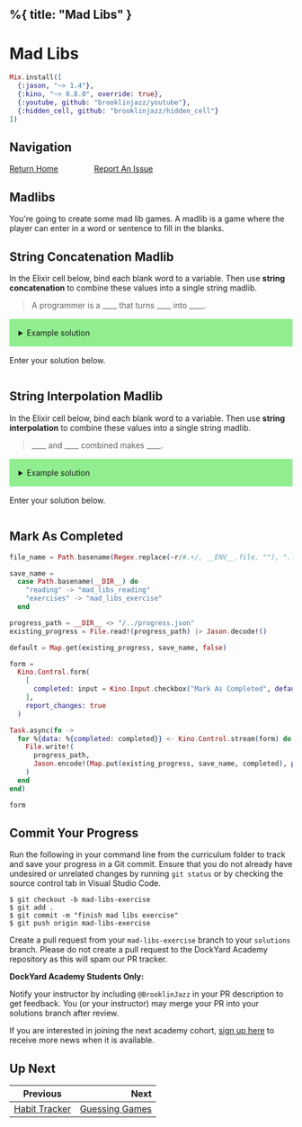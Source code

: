 %{
  title: "Mad Libs"
}
---
# Mad Libs

```elixir
Mix.install([
  {:jason, "~> 1.4"},
  {:kino, "~> 0.8.0", override: true},
  {:youtube, github: "brooklinjazz/youtube"},
  {:hidden_cell, github: "brooklinjazz/hidden_cell"}
])
```

## Navigation

[Return Home](../start.livemd)<span style="padding: 0 30px"></span>
[Report An Issue](https://github.com/DockYard-Academy/beta_curriculum/issues/new?assignees=&labels=&template=issue.md&title=)

## Madlibs

You're going to create some mad lib games. A madlib is a game where the player can enter in a word or sentence to fill in the blanks.

## String Concatenation Madlib

In the Elixir cell below, bind each blank word to a variable. Then use **string concatenation** to combine these values into a single string madlib.

> A programmer is a ____ that turns ____ into ____.

<details style="background-color: lightgreen; padding: 1rem; margin: 1rem 0;">
<summary>Example solution</summary>

```elixir
blank1 = "person"
blank2 = "coffee"
blank3 = "code"

"A programmer is a " <> blank1 <> " that turns " <> blank2 <> " into " <> blank3
```

</details>

Enter your solution below.

```elixir

```

## String Interpolation Madlib

In the Elixir cell below, bind each blank word to a variable. Then use **string interpolation** to combine these values into a single string madlib.

> ____ and ____ combined makes ____.

<details style="background-color: lightgreen; padding: 1rem; margin: 1rem 0;">
<summary>Example solution</summary>

```elixir
blank1 = "foo"
blank2 = "bar"
blank3 = "foobar"

"#{blank1} and #{blank2} combined makes #{blank3}."
```

</details>

Enter your solution below.

```elixir

```

## Mark As Completed

<!-- livebook:{"attrs":{"source":"file_name = Path.basename(Regex.replace(~r/#.+/, __ENV__.file, \"\"), \".livemd\")\n\nsave_name =\n  case Path.basename(__DIR__) do\n    \"reading\" -> \"mad_libs_reading\"\n    \"exercises\" -> \"mad_libs_exercise\"\n  end\n\nprogress_path = __DIR__ <> \"/../progress.json\"\nexisting_progress = File.read!(progress_path) |> Jason.decode!()\n\ndefault = Map.get(existing_progress, save_name, false)\n\nform =\n  Kino.Control.form(\n    [\n      completed: input = Kino.Input.checkbox(\"Mark As Completed\", default: default)\n    ],\n    report_changes: true\n  )\n\nTask.async(fn ->\n  for %{data: %{completed: completed}} <- Kino.Control.stream(form) do\n    File.write!(\n      progress_path,\n      Jason.encode!(Map.put(existing_progress, save_name, completed), pretty: true)\n    )\n  end\nend)\n\nform","title":"Track Your Progress"},"chunks":null,"kind":"Elixir.HiddenCell","livebook_object":"smart_cell"} -->

```elixir
file_name = Path.basename(Regex.replace(~r/#.+/, __ENV__.file, ""), ".livemd")

save_name =
  case Path.basename(__DIR__) do
    "reading" -> "mad_libs_reading"
    "exercises" -> "mad_libs_exercise"
  end

progress_path = __DIR__ <> "/../progress.json"
existing_progress = File.read!(progress_path) |> Jason.decode!()

default = Map.get(existing_progress, save_name, false)

form =
  Kino.Control.form(
    [
      completed: input = Kino.Input.checkbox("Mark As Completed", default: default)
    ],
    report_changes: true
  )

Task.async(fn ->
  for %{data: %{completed: completed}} <- Kino.Control.stream(form) do
    File.write!(
      progress_path,
      Jason.encode!(Map.put(existing_progress, save_name, completed), pretty: true)
    )
  end
end)

form
```

## Commit Your Progress

Run the following in your command line from the curriculum folder to track and save your progress in a Git commit.
Ensure that you do not already have undesired or unrelated changes by running `git status` or by checking the source control tab in Visual Studio Code.

```
$ git checkout -b mad-libs-exercise
$ git add .
$ git commit -m "finish mad libs exercise"
$ git push origin mad-libs-exercise
```

Create a pull request from your `mad-libs-exercise` branch to your `solutions` branch.
Please do not create a pull request to the DockYard Academy repository as this will spam our PR tracker.

**DockYard Academy Students Only:**

Notify your instructor by including `@BrooklinJazz` in your PR description to get feedback.
You (or your instructor) may merge your PR into your solutions branch after review.

If you are interested in joining the next academy cohort, [sign up here](https://academy.dockyard.com/) to receive more news when it is available.

## Up Next

| Previous                                           | Next                                                 |
| -------------------------------------------------- | ---------------------------------------------------: |
| [Habit Tracker](../exercises/habit_tracker.livemd) | [Guessing Games](../exercises/guessing_games.livemd) |

